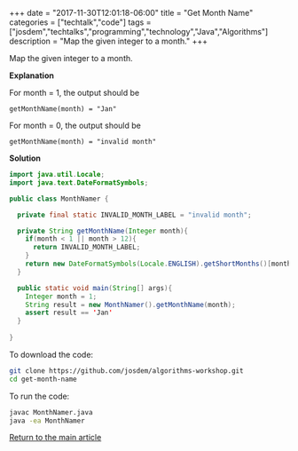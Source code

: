 +++
date = "2017-11-30T12:01:18-06:00"
title = "Get Month Name"
categories = ["techtalk","code"]
tags = ["josdem","techtalks","programming","technology","Java","Algorithms"]
description = "Map the given integer to a month."
+++


Map the given integer to a month.


**Explanation**

For month = 1, the output should be

```
getMonthName(month) = "Jan"
```

For month = 0, the output should be

```
getMonthName(month) = "invalid month"
```


**Solution**

```java
import java.util.Locale;
import java.text.DateFormatSymbols;

public class MonthNamer {

  private final static INVALID_MONTH_LABEL = "invalid month";

  private String getMonthName(Integer month){		
	if(month < 1 || month > 12){
	  return INVALID_MONTH_LABEL;
	}
	return new DateFormatSymbols(Locale.ENGLISH).getShortMonths()[month-1];
  }

  public static void main(String[] args){
	Integer month = 1;
	String result = new MonthNamer().getMonthName(month);
	assert result == 'Jan'
  }
	
}
```

To download the code:

```bash
git clone https://github.com/josdem/algorithms-workshop.git
cd get-month-name
```

To run the code:

```bash
javac MonthNamer.java
java -ea MonthNamer
```


[Return to the main article](/techtalk/algorithms)